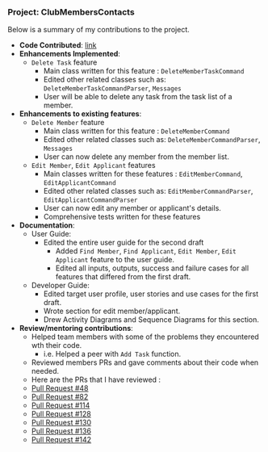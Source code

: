 ### Project: ClubMembersContacts

Below is a summary of my contributions to the project.

* **Code Contributed**: [link](https://nus-cs2103-ay2324s1.github.io/tp-dashboard/?search=winsheng1&breakdown=false&sort=groupTitle%20dsc&sortWithin=title&since=2023-09-22&timeframe=commit&mergegroup=&groupSelect=groupByRepos)
* **Enhancements Implemented**:
  * `Delete Task` feature
    * Main class written for this feature : `DeleteMemberTaskCommand`
    * Edited other related classes such as: `DeleteMemberTaskCommandParser`, `Messages`
    * User will be able to delete any task from the task list of a member.
* **Enhancements to existing features**:
  * `Delete Member` feature
    * Main class written for this feature : `DeleteMemberCommand`
    * Edited other related classes such as: `DeleteMemberCommandParser`, `Messages`
    * User can now delete any member from the member list.
  * `Edit Member`, `Edit Applicant` features
    * Main classes written for these features : `EditMemberCommand`, `EditApplicantCommand`
    * Edited other related classes such as: `EditMemberCommandParser`, `EditApplicantCommandParser`
    * User can now edit any member or applicant's details.
    * Comprehensive tests written for these features
* **Documentation**:
  * User Guide:
    * Edited the entire user guide for the second draft
      * Added `Find Member`, `Find Applicant`, `Edit Member`, `Edit Applicant` feature to the user guide.
      * Edited all inputs, outputs, success and failure cases for all features that differed from the first draft.
  * Developer Guide:
    * Edited target user profile, user stories and use cases for the first draft.
    * Wrote section for edit member/applicant.
    * Drew Activity Diagrams and Sequence Diagrams for this section.
* **Review/mentoring contributions**:
  * Helped team members with some of the problems they encountered wth their code.
    * i.e. Helped a peer with `Add Task` function.
  * Reviewed members PRs and gave comments about their code when needed.
  * Here are the PRs that I have reviewed :
  * [Pull Request #48](https://github.com/AY2324S1-CS2103T-W15-3/tp/pull/48)
  * [Pull Request #82](https://github.com/AY2324S1-CS2103T-W15-3/tp/pull/82)
  * [Pull Request #114](https://github.com/AY2324S1-CS2103T-W15-3/tp/pull/114)
  * [Pull Request #128](https://github.com/AY2324S1-CS2103T-W15-3/tp/pull/128)
  * [Pull Request #130](https://github.com/AY2324S1-CS2103T-W15-3/tp/pull/130)
  * [Pull Request #136](https://github.com/AY2324S1-CS2103T-W15-3/tp/pull/136)
  * [Pull Request #142](https://github.com/AY2324S1-CS2103T-W15-3/tp/pull/142)
